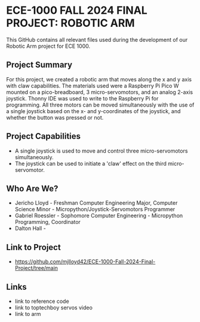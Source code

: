 # ECE-1000 FALL 2024 FINAL PROJECT: ROBOTIC ARM
This GitHub contains all relevant files used during the development of our Robotic Arm project for ECE 1000.
## Project Summary
  For this project, we created a robotic arm that moves along the x and y axis with claw capabilities. The materials used were a Raspberry Pi Pico W mounted on a pico-breadboard, 3 micro-servomotors, and an analog 2-axis joystick. Thonny IDE was used to write to the Raspberry Pi for programming. All three motors can be moved simultaneously with the use of a single joystick based on the x- and y-coordinates of the joystick, and whether the button was pressed or not. 

## Project Capabilities 
  * A single joystick is used to move and control three micro-servomotors simultaneously.
  * The joystick can be used to initiate a 'claw' effect on the third micro-servomotor. 

## Who Are We? 

* Jericho Lloyd - Freshman Computer Engineering Major, Computer Science Minor - Micropython/Joystick-Servomotors Programmer 
* Gabriel Roessler - Sophomore Computer Engineering - Micropython Programming, Coordinator
* Dalton Hall - 

## Link to Project

* https://github.com/mjlloyd42/ECE-1000-Fall-2024-Final-Project/tree/main

## Links

* link to reference code
* link to toptechboy servos video
* link to arm
